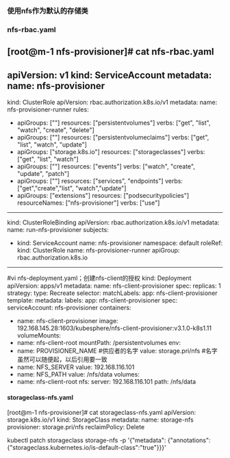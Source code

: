 

### 使用nfs作为默认的存储类

### nfs-rbac.yaml
[root@m-1 nfs-provisioner]# cat nfs-rbac.yaml
---
apiVersion: v1
kind: ServiceAccount
metadata:
name: nfs-provisioner
---
kind: ClusterRole
apiVersion: rbac.authorization.k8s.io/v1
metadata:
name: nfs-provisioner-runner
rules:
-  apiGroups: [""]
   resources: ["persistentvolumes"]
   verbs: ["get", "list", "watch", "create", "delete"]
-  apiGroups: [""]
   resources: ["persistentvolumeclaims"]
   verbs: ["get", "list", "watch", "update"]
-  apiGroups: ["storage.k8s.io"]
   resources: ["storageclasses"]
   verbs: ["get", "list", "watch"]
-  apiGroups: [""]
   resources: ["events"]
   verbs: ["watch", "create", "update", "patch"]
-  apiGroups: [""]
   resources: ["services", "endpoints"]
   verbs: ["get","create","list", "watch","update"]
-  apiGroups: ["extensions"]
   resources: ["podsecuritypolicies"]
   resourceNames: ["nfs-provisioner"]
   verbs: ["use"]
---
kind: ClusterRoleBinding
apiVersion: rbac.authorization.k8s.io/v1
metadata:
name: run-nfs-provisioner
subjects:
- kind: ServiceAccount
  name: nfs-provisioner
  namespace: default
  roleRef:
  kind: ClusterRole
  name: nfs-provisioner-runner
  apiGroup: rbac.authorization.k8s.io
---
#vi nfs-deployment.yaml；创建nfs-client的授权
kind: Deployment
apiVersion: apps/v1
metadata:
name: nfs-client-provisioner
spec:
replicas: 1
strategy:
type: Recreate
selector:
matchLabels:
app: nfs-client-provisioner
template:
metadata:
labels:
app: nfs-client-provisioner
spec:
serviceAccount: nfs-provisioner
containers:
-  name: nfs-client-provisioner
image: 192.168.145.28:1603/kubesphere/nfs-client-provisioner:v3.1.0-k8s1.11
volumeMounts:
-  name: nfs-client-root
mountPath:  /persistentvolumes
env:
-  name: PROVISIONER_NAME #供应者的名字
value: storage.pri/nfs #名字虽然可以随便起，以后引用要一致
-  name: NFS_SERVER
value: 192.168.116.101
-  name: NFS_PATH
value: /nfs/data
volumes:
- name: nfs-client-root
nfs:
server: 192.168.116.101
path: /nfs/data







####  storageclass-nfs.yaml


[root@m-1 nfs-provisioner]# cat storageclass-nfs.yaml
apiVersion: storage.k8s.io/v1
kind: StorageClass
metadata:
name: storage-nfs
provisioner: storage.pri/nfs
reclaimPolicy: Delete










kubectl patch storageclass storage-nfs -p '{"metadata": {"annotations":{"storageclass.kubernetes.io/is-default-class":"true"}}}'
